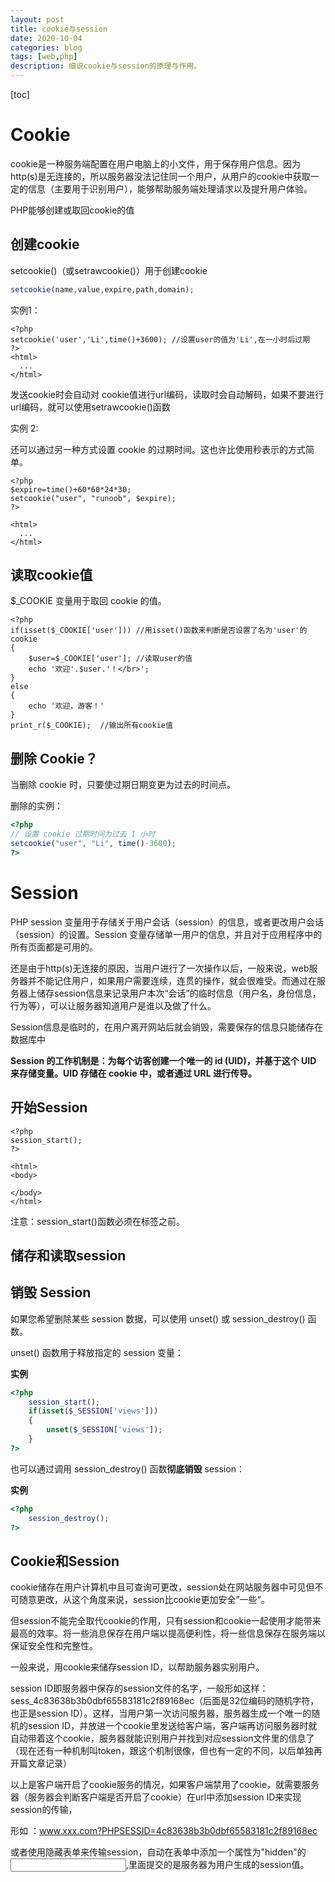 ```yaml
---
layout: post
title: cookie与session
date: 2020-10-04
categories: blog
tags: [web,php]
description: 细说cookie与session的原理与作用。
---
```

[toc]

# Cookie

cookie是一种服务端配置在用户电脑上的小文件，用于保存用户信息。因为http(s)是无连接的，所以服务器没法记住同一个用户，从用户的cookie中获取一定的信息（主要用于识别用户），能够帮助服务端处理请求以及提升用户体验。

PHP能够创建或取回cookie的值

## 创建cookie

setcookie()（或setrawcookie()）用于创建cookie

```php
setcookie(name,value,expire,path,domain);
```

实例1：

```php+HTML
<?php
setcookie('user','Li',time()+3600);	//设置user的值为'Li',在一小时后过期
?>
<html>
  ...
</html>
```

发送cookie时会自动对 cookie值进行url编码，读取时会自动解码，如果不要进行url编码，就可以使用setrawcookie()函数

实例 2:

还可以通过另一种方式设置 cookie 的过期时间。这也许比使用秒表示的方式简单。

```php+HTML
<?php
$expire=time()+60*60*24*30;
setcookie("user", "runoob", $expire);
?>

<html>
  ...  
</html>
```

## 读取cookie值

 $_COOKIE 变量用于取回 cookie 的值。

```php+HTML
<?php
if(isset($_COOKIE['user']))	//用isset()函数来判断是否设置了名为'user'的cookie
{
	$user=$_COOKIE['user'];	//读取user的值
    echo '欢迎'.$user.'！</br>';
}
else
{
    echo '欢迎，游客！'
}
print_r($_COOKIE);	//输出所有cookie值
```

## 删除 Cookie？

当删除 cookie 时，只要使过期日期变更为过去的时间点。

删除的实例：

```php
<?php
// 设置 cookie 过期时间为过去 1 小时
setcookie("user", "Li", time()-3600);
?>
```

# Session

PHP session 变量用于存储关于用户会话（session）的信息，或者更改用户会话（session）的设置。Session 变量存储单一用户的信息，并且对于应用程序中的所有页面都是可用的。

还是由于http(s)无连接的原因，当用户进行了一次操作以后，一般来说，web服务器并不能记住用户，如果用户需要连续，连贯的操作，就会很难受。而通过在服务器上储存session信息来记录用户本次“会话”的临时信息（用户名，身份信息，行为等），可以让服务器知道用户是谁以及做了什么。

Session信息是临时的，在用户离开网站后就会销毁，需要保存的信息只能储存在数据库中

**Session 的工作机制是：为每个访客创建一个唯一的 id (UID)，并基于这个 UID 来存储变量。UID 存储在 cookie 中，或者通过 URL 进行传导。**

## 开始Session

```php+HTML
<?php
session_start(); 
?>
 
<html>
<body>
 
</body>
</html>
```

注意：session_start()函数必须在<html>标签之前。

## 储存和读取session



## 销毁 Session

如果您希望删除某些 session 数据，可以使用 unset() 或 session_destroy() 函数。

unset() 函数用于释放指定的 session 变量：

**实例**

```php
<?php 
    session_start(); 
	if(isset($_SESSION['views']))
    {    
        unset($_SESSION['views']);
    } 
?>
```



也可以通过调用 session_destroy() 函数**彻底销毁** session：

**实例**

```php
<?php 
    session_destroy(); 
?>
```

## Cookie和Session

cookie储存在用户计算机中且可查询可更改，session处在网站服务器中可见但不可随意更改，从这个角度来说，session比cookie更加安全”一些“。

但session不能完全取代cookie的作用，只有session和cookie一起使用才能带来最高的效率。将一些消息保存在用户端以提高便利性，将一些信息保存在服务端以保证安全性和完整性。

一般来说，用cookie来储存session ID，以帮助服务器实别用户。

session ID即服务器中保存的session文件的名字，一般形如这样：sess_4c83638b3b0dbf65583181c2f89168ec（后面是32位编码的随机字符，也正是session ID）。这样，当用户第一次访问服务器，服务器生成一个唯一的随机的session ID，并放进一个cookie里发送给客户端，客户端再访问服务器时就自动带着这个cookie，服务器就能识别用户并找到对应session文件里的信息了（现在还有一种机制叫token，跟这个机制很像，但也有一定的不同，以后单独再开篇文章记录）

以上是客户端开启了cookie服务的情况，如果客户端禁用了cookie，就需要服务器（服务器会判断客户端是否开启了cookie）在url中添加session ID来实现session的传输，

形如 ：www.xxx.com?PHPSESSID=4c83638b3b0dbf65583181c2f89168ec

或者使用隐藏表单来传输session，自动在表单中添加一个属性为"hidden"的<input>,里面提交的是服务器为用户生成的session值。
